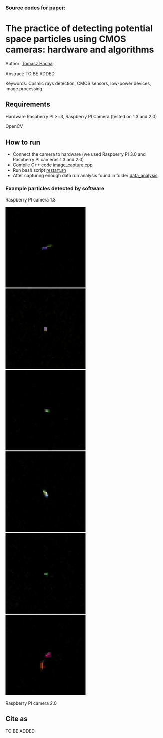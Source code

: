 ### Source codes for paper:

# The practice of detecting potential space particles using CMOS cameras: hardware and algorithms

Author: [Tomasz Hachaj](https://home.agh.edu.pl/~thachaj/)

Abstract: TO BE ADDED

Keywords: Cosmic rays detection, CMOS sensors, low-power devices, image processing

## Requirements

Hardware Raspberry PI >=3, Raspberry PI Camera (tested on 1.3 and 2.0)

OpenCV

## How to run

- Connect the camera to hardware (we used Raspberry PI 3.0 and Raspberry PI cameras 1.3 and 2.0)
- Compile C++ code [image_capture.cpp](raspberry_pi_code/image_capture.cpp)
- Run bash script [restart.sh](raspberry_pi_code/restart.sh)
- After capturing enough data run analysis found in folder [data_analysis](data_analysis/)

### Example particles detected by software

Raspberry PI camera 1.3

![alt text](<data_analysis/data/cropped/rp13/1 294 146.799316.png>) 
![alt text](<data_analysis/data/cropped/rp13/102 360 256.956268.png>)
![alt text](<data_analysis/data/cropped/rp13/1033 404 184.884628.png>) 
![alt text](<data_analysis/data/cropped/rp13/105 577 389.216522.png>)
![alt text](<data_analysis/data/cropped/rp13/107 273 102.238930.png>) 
![alt text](<data_analysis/data/cropped/rp13/1075 301 147.868256.png>)

Raspberry PI camera 2.0

## Cite as

TO BE ADDED